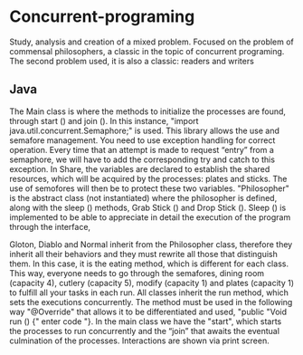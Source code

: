 # Concurrent-programing
Study, analysis and creation of a mixed problem. Focused on the problem of commensal philosophers, a classic in the topic of concurrent programing. The second problem used, it is also a classic:  readers and writers
## Java
The Main class is where the methods to initialize the processes are found, through start () and
join (). In this instance, "import java.util.concurrent.Semaphore;" is used. This library allows the use and
semafore management. You need to use exception handling for correct operation. Every time that an attempt is made to request “entry” from a semaphore, we will have to add the corresponding try and catch to this exception.
In Share, the variables are declared to establish the shared resources, which will be acquired by the
processes: plates and sticks. The use of semofores will then be to protect these two variables.
"Philosopher" is the abstract class (not instantiated) where the philosopher is defined, along with the sleep () methods,
Grab Stick () and Drop Stick (). Sleep () is implemented to be able to appreciate in detail the execution of the
program through the interface,

Gloton, Diablo and Normal inherit from the Philosopher class, therefore they inherit all their behaviors and
they must rewrite all those that distinguish them. In this case, it is the eating method, which is different
for each class.
This way, everyone needs to go through the semafores, dining room (capacity 4), cutlery (capacity 5),
modify (capacity 1) and plates (capacity 1) to fulfill all your tasks in each run.
All classes inherit the run method, which sets the executions concurrently. 
The method must be used in the following way "@Override" that allows it to be differentiated and used, "public
"Void run () {" enter code "}.
In the main class we have the "start", which starts the processes to run concurrently and
the “join” that awaits the eventual culmination of the processes. Interactions are shown via print
screen.
